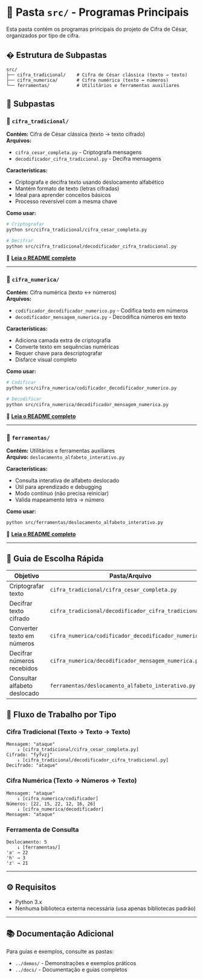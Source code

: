 # 📁 Pasta `src/` - Programas Principais

Esta pasta contém os programas principais do projeto de Cifra de César, organizados por tipo de cifra.

## � Estrutura de Subpastas

```
src/
├── cifra_tradicional/    # Cifra de César clássica (texto → texto)
├── cifra_numerica/       # Cifra numérica (texto ↔ números)
└── ferramentas/          # Utilitários e ferramentas auxiliares
```

## 📁 Subpastas

### 🔐 `cifra_tradicional/`
**Contém:** Cifra de César clássica (texto → texto cifrado)  
**Arquivos:** 
- `cifra_cesar_completa.py` - Criptografa mensagens
- `decodificador_cifra_tradicional.py` - Decifra mensagens

**Características:**
- Criptografa e decifra texto usando deslocamento alfabético
- Mantém formato de texto (letras cifradas)
- Ideal para aprender conceitos básicos
- Processo reversível com a mesma chave

**Como usar:**
```bash
# Criptografar
python src/cifra_tradicional/cifra_cesar_completa.py

# Decifrar
python src/cifra_tradicional/decodificador_cifra_tradicional.py
```

📖 **[Leia o README completo](cifra_tradicional/README.md)**

---

### 🔢 `cifra_numerica/`
**Contém:** Cifra numérica (texto ↔ números)  
**Arquivos:** 
- `codificador_decodificador_numerico.py` - Codifica texto em números
- `decodificador_mensagem_numerica.py` - Decodifica números em texto

**Características:**
- Adiciona camada extra de criptografia
- Converte texto em sequências numéricas
- Requer chave para descriptografar
- Disfarce visual completo

**Como usar:**
```bash
# Codificar
python src/cifra_numerica/codificador_decodificador_numerico.py

# Decodificar
python src/cifra_numerica/decodificador_mensagem_numerica.py
```

📖 **[Leia o README completo](cifra_numerica/README.md)**

---

### 🔧 `ferramentas/`
**Contém:** Utilitários e ferramentas auxiliares  
**Arquivo:** `deslocamento_alfabeto_interativo.py`

**Características:**
- Consulta interativa de alfabeto deslocado
- Útil para aprendizado e debugging
- Modo contínuo (não precisa reiniciar)
- Valida mapeamento letra → número

**Como usar:**
```bash
python src/ferramentas/deslocamento_alfabeto_interativo.py
```

📖 **[Leia o README completo](ferramentas/README.md)**

---

## 🎯 Guia de Escolha Rápida

| Objetivo | Pasta/Arquivo |
|----------|---------------|
| Criptografar texto | `cifra_tradicional/cifra_cesar_completa.py` |
| Decifrar texto cifrado | `cifra_tradicional/decodificador_cifra_tradicional.py` |
| Converter texto em números | `cifra_numerica/codificador_decodificador_numerico.py` |
| Decifrar números recebidos | `cifra_numerica/decodificador_mensagem_numerica.py` |
| Consultar alfabeto deslocado | `ferramentas/deslocamento_alfabeto_interativo.py` |

## 🔄 Fluxo de Trabalho por Tipo

### Cifra Tradicional (Texto → Texto → Texto)
```
Mensagem: "ataque"
    ↓ [cifra_tradicional/cifra_cesar_completa.py]
Cifrado: "fyfvzj"
    ↓ [cifra_tradicional/decodificador_cifra_tradicional.py]
Decifrado: "ataque"
```

### Cifra Numérica (Texto → Números → Texto)
```
Mensagem: "ataque"
    ↓ [cifra_numerica/codificador]
Números: [22, 15, 22, 12, 16, 26]
    ↓ [cifra_numerica/decodificador]
Mensagem: "ataque"
```

### Ferramenta de Consulta
```
Deslocamento: 5
    ↓ [ferramentas/]
'a' → 22
'h' → 3
'z' → 21
```

---

## ⚙️ Requisitos

- Python 3.x
- Nenhuma biblioteca externa necessária (usa apenas bibliotecas padrão)

---

## 📚 Documentação Adicional

Para guias e exemplos, consulte as pastas:
- `../demos/` - Demonstrações e exemplos práticos
- `../docs/` - Documentação e guias completos
